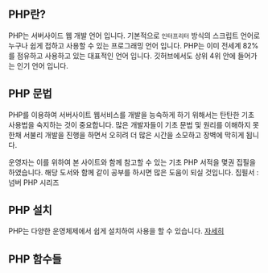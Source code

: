 ## PHP란?
PHP는 서버사이드 웹 개발 언어 입니다. 기본적으로 `인터프리터` 방식의 스크립트 언어로 누구나 쉽게 접하고 사용할 수 있는 프로그래밍 언어 입니다. 
PHP는 이미 전세계 82%를 점유하고 사용하고 있는 대표적인 언어 입니다. 깃허브에서도 상위 4위 안에 들어가는 인기 언어 입니다.

## PHP 문법
PHP를 이용하여 서버사이트 웹서비스를 개발을 능숙하게 하기 위해서는 탄탄한 기초 사용법을 숙지하는 것이 중요합니다. 
많은 개발자들이 기초 문법 및 원리를 이해하지 못한채 서불리 개발을 진행을 하면서 오히려 더 많은 시간을 소모하고 장벽에 막히게 됩니다. 

운영자는 이를 위하여 본 사이트와 함께 참고할 수 있는 기초 PHP 서적을 몇권 집필을 하였습니다. 해당 도서와 함께 같이 공부를 하시면 많은 도움이 되실 것입니다.
집필서 : 넘버 PHP 시리즈

## PHP 설치
PHP는 다양한 운영체제에서 쉽게 설치하여 사용을 할 수 있습니다. [자세히](./setup)

## PHP 함수들
